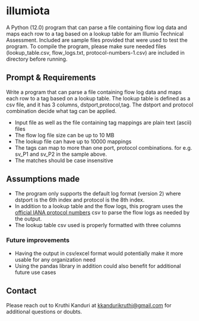 # illumiota
A Python (12.0) program that can parse a file containing flow log data and maps each row to a tag based on a lookup table for am Illumio Technical Assessment.
Included are sample files provided that were used to test the program. To compile the program, please make sure needed files (lookup_table.csv, flow_logs.txt, protocol-numbers-1.csv) are included in directory before running.

## Prompt & Requirements
Write a program that can parse a file containing flow log data and maps each row to a tag based on a lookup table. The lookup table is defined as a csv file, and it has 3 columns, dstport,protocol,tag. The dstport and protocol combination decide what tag can be applied.  
- Input file as well as the file containing tag mappings are plain text (ascii) files  
- The flow log file size can be up to 10 MB 
- The lookup file can have up to 10000 mappings 
- The tags can map to more than one port, protocol combinations.  for e.g. sv_P1 and sv_P2 in the sample above. 
- The matches should be case insensitive
  
## Assumptions made
- The program only supports the default log format (version 2) where dstport is the 6th index and protocol is the 8th index.
- In addition to a lookup table and the flow logs, this program uses the [official IANA protocol numbers](https://www.iana.org/assignments/protocol-numbers/protocol-numbers.xhtml) csv to parse the flow logs as needed by the output.
- The lookup table csv used is properly formatted with three columns
### Future improvements
- Having the output in csv/excel format would potentially make it more usable for any organization need
- Using the pandas library in addition could also benefit for additional future use cases

## Contact
Please reach out to Kruthi Kanduri at kkandurikruthi@gmail.com for additional questions or doubts.
